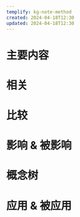 ```yaml
---
templify: kg-note-method
created: 2024-04-18T12:30
updated: 2024-04-18T12:30
---
```


# 主要内容



# 相关



# 比较



# 影响 & 被影响



# 概念树



# 应用 & 被应用

